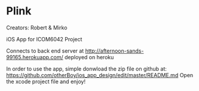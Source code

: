 # Plink
Creators:
Robert & Mirko

iOS App for ICOM6042 Project

Connects to back end server at http://afternoon-sands-99165.herokuapp.com/ deployed on heroku

In order to use the app, simple donwload the zip file on github at: https://github.com/otherBoy/ios_app_design/edit/master/README.md
Open the xcode project file and enjoy!
